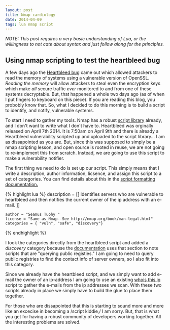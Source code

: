 ```yaml
---
layout: post
title: Nmap cardiology
date: 2014-04-09
tags: lua nmap script
---
```


*NOTE: This post requires a very basic understanding of Lua, or the willingness to not cate about syntax and just follow along for the principles.*

## Using nmap scripting to test the heartbleed bug

A few days ago the [Heartbleed bug](http://heartbleed.com/) came out which allowed attackers to read the memory of systems using a vulnerable version of OpenSSL. *Reading the memory* will allow attackers to steal even the encryption keys which make *all* secure traffic *ever* monitored to and from one of these systems decryptable. But, that happened a whole two days ago (as of when I put fingers to keyboard on this piece). If you are reading this blog, you probobly know that. So, what I decided to do this morning is to build a script to identify, and notify, vulnerable systems.

To start I need to gather my tools. Nmap has a robust [script library](http://nmap.org/nsedoc/) already, and I don't want to write what I don't have to. Heartbleed was orginally released on April 7th 2014. It is 7:50am on April 9th and there is already a Heartbleed vulnerability scripted up and uploaded to the script library&#x2026; I am as dissapointed as you are. But, since this was supposed to simply be a nmap scripting lesson, and open source is rooted in reuse, we are not going to re-implement this from scratch. Instead, we are going to use this script to make a vulnerability notifier.

The first thing we need to do is set up our script. This simply means that I write a description, author information, licsence, and assign this script to a set of categories. You can find details about this in the [script formatting documentation.](http://nmap.org/book/nse-script-format.html)

{% highlight lua %}
    description = [[ Identifies servers who are vulnerable to heartbleed and
    then notifies the current owner of the ip address with an e-mail. ]]

    author = "Seamus Tuohy "
    license = "Same as Nmap--See http://nmap.org/book/man-legal.html"
    categories = { "vuln", "safe", "discovery"}
{% endhighlight %}

I took the categories directly from the heartbleed script and added a *discovery* category because the [documentation](http://nmap.org/book/nse-usage.html#nse-categories) uses that section to note scripts that are "querying public registies." I am going to need to query public registries to find the contact info of server owners, so I also fit into this category.

Since we already have the heartbleed script, and we simply want to add e-mail the owner of an ip-address I am going to use an existing [whois this ip](http://nmap.org/nsedoc/scripts/whois-ip.html") script to gather the e-mails from the ip addresses we scan. With these two scripts already in place we simply have to build the glue to place them together.

For those who are dissapointed that this is starting to sound more and more like an excecise in becoming a /script kiddie,/ I am sorry. But, that is what you get for having a robust community of developers working together. All the interesting problems are solved.
